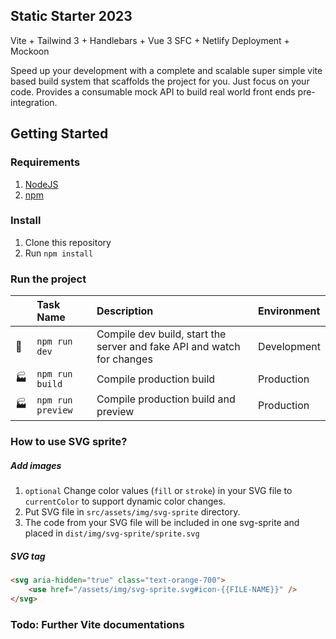 ## Static Starter 2023
Vite + Tailwind 3 + Handlebars + Vue 3 SFC + Netlify Deployment + Mockoon

Speed up your development with a complete and scalable super simple vite based build system that scaffolds the project for you. Just focus on your code. Provides a consumable mock API to build real world front ends pre-integration.

## Getting Started

### Requirements
1. [NodeJS](https://nodejs.org/en/)
2. [npm](https://www.npmjs.com/get-npm)


### Install

1. Clone this repository
2. Run `npm install`

### Run the project

|                | Task Name                                    | Description                                               | Environment |
| -------------- | :------------------------------------------- | :-------------------------------------------------------- | :---------- |
| :construction: | `npm run dev`                     | Compile dev build, start the server and fake API and watch for changes | Development |
| :factory:      | `npm run build` | Compile production build                                  | Production  |
| :factory:      | `npm run preview` | Compile production build and preview                                  | Production  |


### How to use SVG sprite?

##### Add images

1. `optional` Change color values (`fill` or `stroke`) in your SVG file to `currentColor` to support dynamic color changes.
2. Put SVG file in `src/assets/img/svg-sprite` directory.
3. The code from your SVG file will be included in one svg-sprite and placed in `dist/img/svg-sprite/sprite.svg`

##### SVG tag

```html
<svg aria-hidden="true" class="text-orange-700">
	<use href="/assets/img/svg-sprite.svg#icon-{{FILE-NAME}}" />
</svg>
```

### Todo: Further Vite documentations
